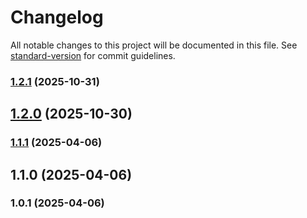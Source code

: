 # Changelog

All notable changes to this project will be documented in this file. See [standard-version](https://github.com/conventional-changelog/standard-version) for commit guidelines.

### [1.2.1](https://github.com/Ox1dev/screeps-learn-JS/compare/v1.2.0...v1.2.1) (2025-10-31)

## [1.2.0](https://github.com/Ox1dev/screeps-learn-JS/compare/v1.1.1...v1.2.0) (2025-10-30)

### [1.1.1](https://github.com/Ox1dev/screeps-learn-JS/compare/v1.1.0...v1.1.1) (2025-04-06)

## 1.1.0 (2025-04-06)

### 1.0.1 (2025-04-06)
